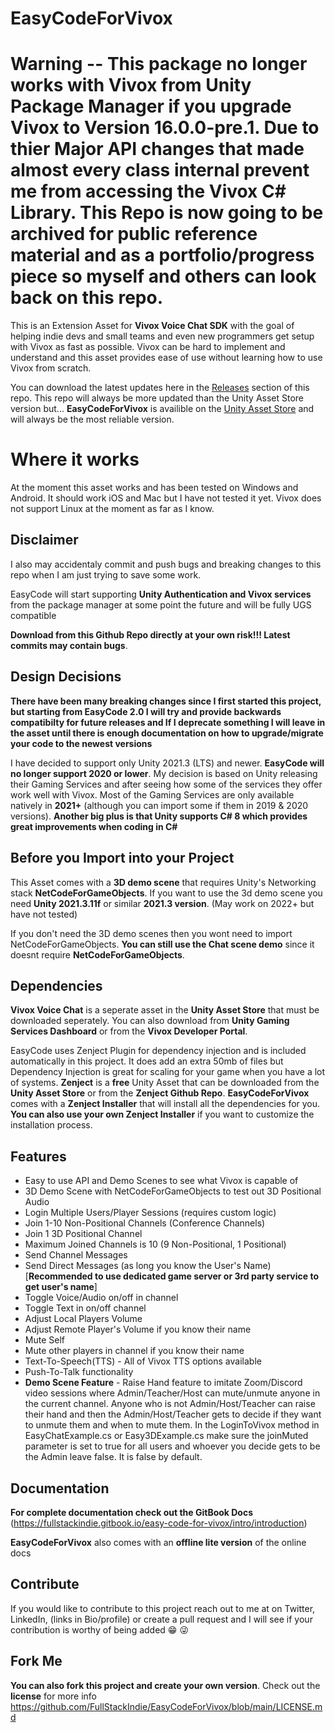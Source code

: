 # EasyCodeForVivox

# Warning -- This package no longer works with Vivox from Unity Package Manager if you upgrade Vivox to Version 16.0.0-pre.1. Due to thier Major API changes that made almost every class internal prevent me from accessing the Vivox C# Library. This Repo is now going to be archived for public reference material and as a portfolio/progress piece so myself and others can look back on this repo.

This is an Extension Asset for **Vivox Voice Chat SDK** with the goal of helping indie devs and small teams and even new programmers get setup with Vivox as fast as possible. Vivox can be hard to implement and understand and this asset provides ease of use without learning how to use Vivox from scratch.

You can download the latest updates here in the [Releases](https://github.com/FullStackIndie/EasyCodeForVivox/releases) section of this repo. This repo will always be more updated than the Unity Asset Store version but...   **EasyCodeForVivox** is availible on the [Unity Asset Store](https://assetstore.unity.com/packages/add-ons/easycodeforvivox-202190)  and will always be the most reliable version.

# Where it works

At the moment this asset works and has been tested on Windows and Android. It should work iOS and Mac but I have not tested it yet.
Vivox does not support Linux at the moment as far as I know.

## Disclaimer

I also may accidentaly commit and push bugs and breaking changes to this repo when I am just trying to save some work.

EasyCode will start supporting **Unity Authentication and Vivox services** from the package manager at some point the future and will be fully UGS compatible

**Download from this Github Repo directly at your own risk!!! Latest commits may contain bugs**.

## Design Decisions

**There have been many breaking changes since I first started this project, but starting from EasyCode 2.0 I will try and provide backwards compatibilty for future releases and If I deprecate something I will leave in the asset until there is enough documentation on how to upgrade/migrate your code to the newest versions**

I have decided to support only Unity 2021.3 (LTS) and newer. **EasyCode will no longer support 2020 or lower**. My decision is based on Unity releasing their Gaming Services and after seeing how some of the services they offer work well with Vivox. Most of the Gaming Services are only available natively in **2021+** (although you can import some if them in 2019 & 2020 versions). **Another big plus is that Unity supports C# 8 which provides great improvements when coding in C#**

## Before you Import into your Project

This Asset comes with a **3D demo scene** that requires Unity's Networking stack **NetCodeForGameObjects**. If you want to use the 3d demo scene you need **Unity 2021.3.11f** or similar **2021.3 version**. (May work on 2022+ but have not tested)

If you don't need the 3D demo scenes then you wont need to import NetCodeForGameObjects. **You can still use the Chat scene demo** since it doesnt require **NetCodeForGameObjects**.

## Dependencies

**Vivox Voice Chat** is a seperate asset in the **Unity Asset Store** that must be downloaded seperately. You can also download from **Unity Gaming Services Dashboard** or from the **Vivox Developer Portal**.

EasyCode uses Zenject Plugin for dependency injection and is included automatically in this project. It does add an extra 50mb of files but Dependency Injection is great for scaling for your game when you have a lot of systems. **Zenject** is a **free** Unity Asset that can be downloaded from the **Unity Asset Store** or from the **Zenject Github Repo**. **EasyCodeForVivox** comes with a **Zenject Installer** that will install all the dependencies for you. **You can also use your own Zenject Installer** if you want to customize the installation process.

## Features

- Easy to use API and Demo Scenes to see what Vivox is capable of
- 3D Demo Scene with NetCodeForGameObjects to test out 3D Positional Audio
- Login Multiple Users/Player Sessions (requires custom logic)
- Join 1-10 Non-Positional Channels (Conference Channels)
- Join 1 3D Positional Channel
- Maximum Joined Channels is 10 (9 Non-Positional, 1 Positional)
- Send Channel Messages
- Send Direct Messages (as long you know the User's Name) [**Recommended to use dedicated game server or 3rd party service to get user's name**]
- Toggle Voice/Audio on/off in channel
- Toggle Text in on/off channel
- Adjust Local Players Volume
- Adjust Remote Player's Volume if you know their name
- Mute Self
- Mute other players in channel if you know their name
- Text-To-Speech(TTS) - All of Vivox TTS options available
- Push-To-Talk functionality
- **Demo Scene Feature** - Raise Hand feature to imitate Zoom/Discord video sessions where Admin/Teacher/Host can mute/unmute anyone in the current channel. Anyone who is not Admin/Host/Teacher can raise their hand and then the Admin/Host/Teacher gets to decide if they want to unmute them and when to mute them. In the LoginToVivox method in EasyChatExample.cs or Easy3DExample.cs make sure the joinMuted parameter is set to true for all users and whoever you decide gets to be the Admin leave false. It is false by default.

## Documentation

**For complete documentation check out the GitBook Docs**
(<https://fullstackindie.gitbook.io/easy-code-for-vivox/intro/introduction>)

**EasyCodeForVivox** also comes with an **offline lite version** of the online docs

## Contribute

If you would like to contribute to this project reach out to me at on Twitter, LinkedIn, (links in Bio/profile) or create a pull request and I will see if your contribution is worthy of being added :grin: :stuck_out_tongue_winking_eye:

## Fork Me

**You can also fork this project and create your own version**. Check out the **license** for more info <https://github.com/FullStackIndie/EasyCodeForVivox/blob/main/LICENSE.md>
